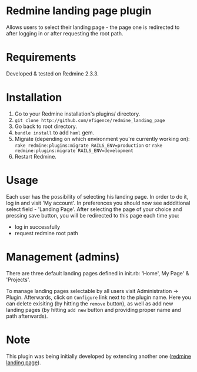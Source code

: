 # Redmine landing page plugin

Allows users to select their landing page - the page one is redirected to after logging in or after requesting the root path.

# Requirements

Developed & tested on Redmine 2.3.3.

# Installation

1. Go to your Redmine installation's plugins/ directory.
2. `git clone http://github.com/efigence/redmine_landing_page`
3. Go back to root directory.
4. `bundle install` to add `haml` gem.
5. Migrate (depending on which environment you're currently working on):
`rake redmine:plugins:migrate RAILS_ENV=production` or
`rake redmine:plugins:migrate RAILS_ENV=development`
6. Restart Redmine.

# Usage

Each user has the possibility of selecting his landing page. In order to do it, log in and visit 'My account'. In preferences you should now see addditional select field - 'Landing Page'. After selecting the page of your choice and pressing save button, you will be redirected to this page each time you:

* log in successfully
* request redmine root path

# Management (admins)

There are three default landing pages defined in init.rb: 'Home', My Page' & 'Projects'.

To manage landing pages selectable by all users visit Administration -> Plugin. Afterwards, click on `Configure` link next to the plugin name. Here you can delete exisiting (by hitting the `remove` button), as well as add new landing pages (by hitting `add new` button and providing proper name and path afterwards).

# Note

This plugin was being initially developed by extending another one ([redmine landing page](https://github.com/biow0lf/redmine_landing_page)).
